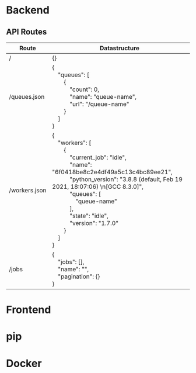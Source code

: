 # Backend

## API Routes

Route | Datastructure
--- | ---
/ | {}
/queues.json | {<br/>&emsp;"queues": [<br/>&emsp;&emsp;{<br/>&emsp;&emsp;&emsp;"count": 0,<br/>&emsp;&emsp;&emsp;"name": "queue-name",<br/>&emsp;&emsp;&emsp;"url": "/queue-name"<br/>&emsp;&emsp;}<br/>&emsp;]<br/>}
/workers.json | {<br/>&emsp;"workers": [<br/>&emsp;&emsp;{<br/>&emsp;&emsp;&emsp;"current_job": "idle",<br/>&emsp;&emsp;&emsp;"name": "6f0418be8c2e4df49a5c13c4bc89ee21",<br/>&emsp;&emsp;&emsp;"python_version": "3.8.8 (default, Feb 19 2021, 18:07:06) \n[GCC 8.3.0]",<br/>&emsp;&emsp;&emsp;"queues": [<br/>&emsp;&emsp;&emsp;&emsp;"queue-name"<br/>&emsp;&emsp;&emsp;],<br/>&emsp;&emsp;&emsp;"state": "idle",<br/>&emsp;&emsp;&emsp;"version": "1.7.0"<br/>&emsp;&emsp;}<br/>&emsp;]<br/>}
/jobs | {<br/>&emsp;"jobs": [],<br/>&emsp;"name": "",<br/>&emsp;"pagination": {}<br/>}

# Frontend

# pip

# Docker


